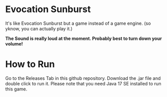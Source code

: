 # Evocation Sunburst
It's like Evocation Sunburst but a game instead of a game engine. (so yknow, you can actually play it.) 

**The Sound is really loud at the moment. Probably best to turn down your volume!**

# How to Run
Go to the Releases Tab in this github repository. Download the .jar file and double click to run it.
Please note that you need Java 17 SE installed to run this game.
